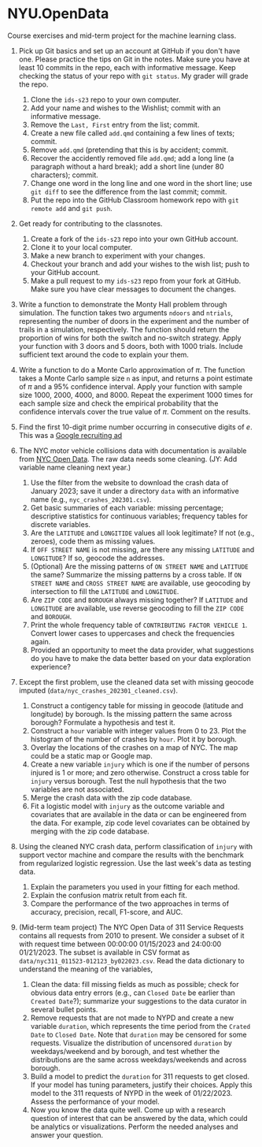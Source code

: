 # NYU.OpenData
Course exercises and mid-term project for the machine learning class.

1. Pick up Git basics and set up an account at GitHub if you don't have
   one. Please practice the tips on Git in the notes. Make sure you have at
   least 10 commits in the repo, each with informative message. Keep checking
   the status of your repo with `git status`. My grader will grade the repo.
    1. Clone the `ids-s23` repo to your own computer.
    1. Add your name and wishes to the Wishlist; commit with an informative message.
	1. Remove the `Last, First` entry from the list; commit.
	1. Create a new file called `add.qmd` containing a few lines of texts; commit.
	1. Remove `add.qmd` (pretending that this is by accident; commit.
    1. Recover the accidently removed file `add.qmd`; add a long line (a
       paragraph without a hard break); add a short line (under 80 characters);
       commit.
    1. Change one word in the long line and one word in the short line; use
	`git diff` to see the difference from the last commit; commit.
	1. Put the repo into the GitHub Classroom homework repo with `git remote add` and `git push`.

1. Get ready for contributing to the classnotes.
    1. Create a fork of the `ids-s23` repo into your own GitHub account. 
	1. Clone it to your local computer. 
	1. Make a new branch to experiment with your changes.
	1. Checkout your branch and add your wishes to the wish list; push to your
       GitHub account.
    1. Make a pull request to my `ids-s23` repo from your fork at GitHub. Make
       sure you have clear messages to document the changes.

1. Write a function to demonstrate the Monty Hall problem through
   simulation. The function takes two arguments `ndoors` and
   `ntrials`, representing the number of doors in the experiment and
   the number of trails in a simulation, respectively. The function
   should return the proportion of wins for both the switch and
   no-switch strategy. Apply your function with 3 doors and 5 doors,
   both with 1000 trials. Include sufficient text around the code to explain
   your them.

1. Write a function to do a Monte Carlo approximation of $\pi$. The
   function takes a Monte Carlo sample size `n` as input, and returns
   a point estimate of $\pi$ and a 95% confidence interval. Apply your
   function with sample size 1000, 2000, 4000, and 8000. Repeat the experiment 
   1000 times for each sample size and check the empirical probability that the
   confidence intervals cover the true value of $\pi$. Comment on
   the results.

1. Find the first 10-digit prime number occurring in consecutive
   digits of $e$. This was a
   [Google recruiting ad](http://mathworld.wolfram.com/news/2004-10-13/google/)

1. The NYC motor vehicle collisions data with documentation is available from
   [NYC Open
   Data](https://data.cityofnewyork.us/Public-Safety/Motor-Vehicle-Collisions-Crashes/h9gi-nx95).
   The raw data needs some cleaning. (JY: Add variable name cleaning next year.)
    1. Use the filter from the website to download the crash data of January
       2023; save it under a directory `data` with an informative name
	   (e.g., `nyc_crashes_202301.csv`).
	1. Get basic summaries of each variable: missing percentage; descriptive
       statistics for continuous variables; frequency tables for discrete
       variables.
	1. Are the `LATITUDE` and `LONGITIDE` values all look legitimate? If not
       (e.g., zeroes), code them as missing values.
	1. If `OFF STREET NAME` is not missing, are there any missing `LATITUDE` and
	   `LONGITUDE`? If so, geocode the addresses.
	1. (Optional) Are the missing patterns of `ON STREET NAME` and `LATITUDE` the same?
       Summarize the missing patterns by a cross table. If `ON STREET NAME` and
       `CROSS STREET NAME` are available, use geocoding by intersection to fill
	   the `LATITUDE` and `LONGITUDE`.
	1. Are `ZIP CODE` and `BOROUGH` always missing together? If `LATITUDE` and
       `LONGITUDE` are available, use reverse geocoding to fill the `ZIP CODE`
       and `BOROUGH`.
	1. Print the whole frequency table of
		`CONTRIBUTING FACTOR VEHICLE 1`. 
	   Convert lower cases to uppercases and check the frequencies again.
	1. Provided an opportunity to meet the data provider, what suggestions do
       you have to make the data better based on your data exploration
       experience?

1. Except the first problem, use the cleaned data set with missing geocode
   imputed (`data/nyc_crashes_202301_cleaned.csv`).
    1. Construct a contigency table for missing in geocode (latitude and
       longitude) by borough. Is the missing pattern the same across borough?
       Formulate a hypothesis and test it. 
	1. Construct a `hour` variable with integer values from 0 to 23. Plot the
       histogram of the number of crashes by `hour`. Plot it by borough.
	1. Overlay the locations of the crashes on a map of NYC. The map could be a
       static map or Google map.
	1. Create a new variable `injury` which is one if the number of persons
       injured is 1 or more; and zero otherwise. Construct a cross table for
       `injury` versus borough. Test the null hypothesis that the two variables are
       not associated.
	1. Merge the crash data with the zip code database.
	1. Fit a logistic model with `injury` as the outcome variable and covariates
       that are available in the data or can be engineered from the data. For
       example, zip code level covariates can be obtained by merging with the
       zip code database.
	   
1. Using the cleaned NYC crash data, perform classification of `injury` with
   support vector machine and compare the results with the benchmark from
   regularized logistic regression. Use the last week's data as testing data.
    1. Explain the parameters you used in your fitting for each method.
	2. Explain the confusion matrix retult from each fit.
	3. Compare the performance of the two approaches in terms of accuracy,
       precision, recall, F1-score, and AUC.


1. (Mid-term team project) The NYC Open Data of 311 Service Requests contains
   all requests from 2010 to present. We consider a subset of it with request
   time between 00:00:00 01/15/2023 and 24:00:00 01/21/2023. The subset is
   available in CSV format as `data/nyc311_011523-012123_by022023.csv`. Read the
   data dictionary to understand the meaning of the variables,
    1. Clean the data: fill missing fields as much as possible; check for
       obvious data entry errors (e.g., can `Closed Date` be earlier than
       `Created Date`?); summarize your suggestions to the data curator in
       several bullet points.
    1. Remove requests that are not made to NYPD and create a new variable
       `duration`, which represents the time period from the `Crated Date` to
       `Closed Date`. Note that `duration` may be censored for some
       requests. Visualize the distribution of uncensored `duration` by
       weekdays/weekend and by borough, and test whether the distributions are
       the same across weekdays/weekends and across borough.
    1. Build a model to predict the `duration` for 311 requests to get
       closed. If your model has tuning parameters, justify their choices. Apply
       this model to the 311 requests of NYPD in the week of 01/22/2023. Assess
       the performance of your model.
    1. Now you know the data quite well. Come up with a research question of
       interest that can be answered by the data, which could be analytics or
       visualizations. Perform the needed analyses and answer your question.
